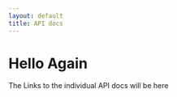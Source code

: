 ```yaml
---
layout: default
title: API docs
---
```


# Hello Again

The Links to the individual API docs will be here